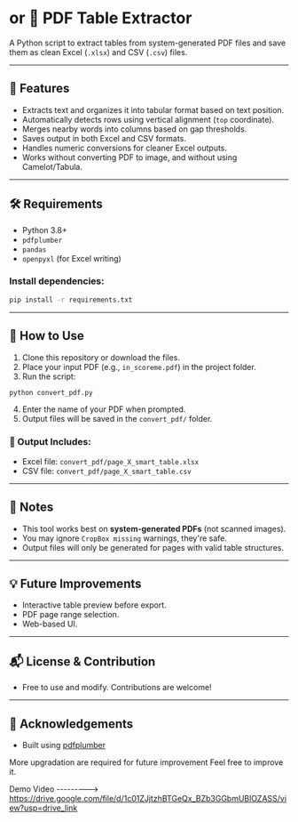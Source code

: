 # or 📄 PDF Table Extractor

A Python script to extract tables from system-generated PDF files and save them as clean Excel (`.xlsx`) and CSV (`.csv`) files.

---

## 🚀 Features

- Extracts text and organizes it into tabular format based on text position.
- Automatically detects rows using vertical alignment (`top` coordinate).
- Merges nearby words into columns based on gap thresholds.
- Saves output in both Excel and CSV formats.
- Handles numeric conversions for cleaner Excel outputs.
- Works without converting PDF to image, and without using Camelot/Tabula.

---

## 🛠 Requirements

- Python 3.8+
- `pdfplumber`
- `pandas`
- `openpyxl` (for Excel writing)

### Install dependencies:

```bash
pip install -r requirements.txt
```

---

## 📂 How to Use

1. Clone this repository or download the files.
2. Place your input PDF (e.g., `in_scoreme.pdf`) in the project folder.
3. Run the script:

```bash
python convert_pdf.py
```

4. Enter the name of your PDF when prompted.
5. Output files will be saved in the `convert_pdf/` folder.

### 📁 Output Includes:

- Excel file: `convert_pdf/page_X_smart_table.xlsx`
- CSV file: `convert_pdf/page_X_smart_table.csv`

---

## 📌 Notes

- This tool works best on **system-generated PDFs** (not scanned images).
- You may ignore `CropBox missing` warnings, they're safe.
- Output files will only be generated for pages with valid table structures.

---

## 💡 Future Improvements

- Interactive table preview before export.
- PDF page range selection.
- Web-based UI.

---

## 📬 License & Contribution

- Free to use and modify. Contributions are welcome!

---

## 🙌 Acknowledgements

- Built using [pdfplumber](https://github.com/jsvine/pdfplumber)

More upgradation are required for future improvement
Feel free to improve it.

Demo Video ---------> https://drive.google.com/file/d/1c01ZJjtzhBTGeQx_BZb3GGbmUBlOZASS/view?usp=drive_link
